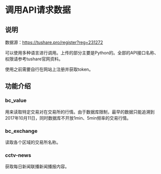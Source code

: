 # 调用API请求数据

## 说明

数据源：https://tushare.pro/register?reg=231272

可以使用多种语言进行调用。上传的部分主要是Python的。全部的API接口名称、权限请参考tushare官网资料。

使用之前需要自行在网站上注册并获取token。

## 功能介绍

### bc_value

用来读取特定交易对在交易所的行情。由于数据库限制，最早的数据只能追溯到2017年10月11日，同时数据库不开放1min、5min频率的交易行情。

### bc_exchange

读取各个区域的交易所名称。

### cctv-news

获取每日新闻联播新闻播报内容。